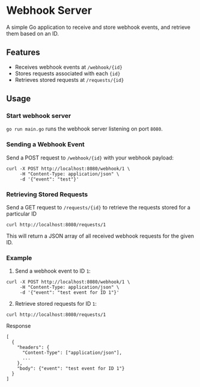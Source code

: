 # Webhook Server

A simple Go application to receive and store webhook events, and retrieve them based on an ID.

## Features

- Receives webhook events at `/webhook/{id}`
- Stores requests associated with each `{id}`
- Retrieves stored requests at `/requests/{id}`


## Usage

### Start webhook server
`go run main.go` runs the webhook server listening on port `8080`.

### Sending a Webhook Event

Send a POST request to `/webhook/{id}` with your webhook payload:

```
curl -X POST http://localhost:8080/webhook/1 \
     -H "Content-Type: application/json" \
     -d '{"event": "test"}'
```

### Retrieving Stored Requests
Send a GET request to `/requests/{id}` to retrieve the requests stored for a particular ID
```
curl http://localhost:8080/requests/1
```

This will return a JSON array of all received webhook requests for the given ID.

### Example
1. Send a webhook event to ID `1`:

```
curl -X POST http://localhost:8080/webhook/1 \
     -H "Content-Type: application/json" \
     -d '{"event": "test event for ID 1"}'
```

2. Retrieve stored requests for ID `1`:
```
curl http://localhost:8080/requests/1
```

Response 
```
[
  {
    "headers": {
      "Content-Type": ["application/json"],
      ...
    },
    "body": {"event": "test event for ID 1"}
  }
]
```